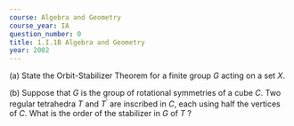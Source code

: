 ```yaml
---
course: Algebra and Geometry
course_year: IA
question_number: 0
title: 1.I.1B Algebra and Geometry
year: 2002
---
```



(a) State the Orbit-Stabilizer Theorem for a finite group $G$ acting on a set $X$.

(b) Suppose that $G$ is the group of rotational symmetries of a cube $C$. Two regular tetrahedra $T$ and $T^{\prime}$ are inscribed in $C$, each using half the vertices of $C$. What is the order of the stabilizer in $G$ of $T$ ?